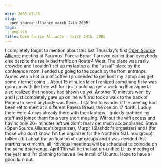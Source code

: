 ```yaml
---

date: 2005-03-28
slug: |
  open-source-alliance-march-24th-2005
tags:
 - english
title: Open Source Alliance - March 24th, 2005
---
```


I completely forgot to mention about this last Thursday's first [Open
Source Alliance](http://opensource.meetup.com/53/) meeting at Paramus'
Panera Bread. I arrived earlier than everybody else despite the really
bad traffic on Route 4 West. The place was really crowded and I couldn't
set up my laptop at the "usual" place by the conference room. I ended up
going to the couch by the front entrance. Armed with a hot cup of coffee
I proceeded to get boot my laptop and get some internet going... About
15 minutes later I realized something fishy was going on with the free
wifi for I just could not get a working IP assigned. I also realized
that nobody had shown up yet. Another 10 minutes went by and I just
completely gave up on the wifi and took a walk to the back of Panera to
see if anybody was there... I started to wonder if the meeting had been
set to meet at a different Panera Bread, the one on 17 North. Luckly
there were 4 guys already there with their laptops. I quickly grabbed my
stuff and joined them for a very short meeting. Without the wifi access
and having only 20+ minutes left we didn't really get much accomplished.
Steve (Open Source Alliance's organizer), Murph (Slashdot's organizer)
and I (for those who don't know, I'm the organizer for the Northern NJ
Linux group) talked a bit about the unification of our groups and it was
decided that starting next month, all individual meetings will be
scheduled to coincide on the same date/venue. April 11th will be the
last un-unified Linux meeting of the year and I'm planning to have a
live install of Ubuntu. Hope to have a good turn out.
